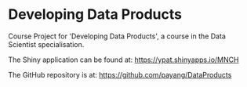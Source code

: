 Developing Data Products
========================

Course Project for 'Developing Data Products',
a course in the Data Scientist specialisation.

The Shiny application can be found at:
https://ypat.shinyapps.io/MNCH

The GitHub repository is at:
https://github.com/payang/DataProducts